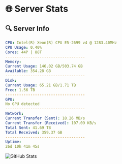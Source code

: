# 🌐 Server Stats
## 🔍 Server Info
```yaml
CPU: Intel(R) Xeon(R) CPU E5-2699 v4 @ 1283.40MHz
CPU Usage: 0.40%
Cores: 44P | 88T
-----------------------------------
Memory:
Current Usage: 146.02 GB/503.74 GB
Available: 354.28 GB
-----------------------------------
Disk:
Current Usage: 65.21 GB/1.71 TB
Free: 1.56 TB
-----------------------------------
GPU:
No GPU detected
-----------------------------------
Network:
Current Transfer (Sent): 18.26 MB/s
Current Transfer (Received): 107.09 KB/s
Total Sent: 41.69 TB
Total Received: 359.37 GB
-----------------------------------
Uptime:
26d 10h 41m 45s
```
![GitHub Stats](https://img.shields.io/badge/Updated-2025-04-03_08:04:34-blue)